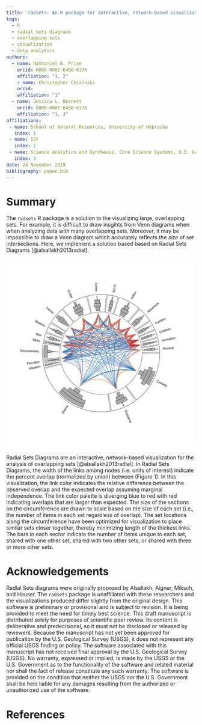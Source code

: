 ```yaml
---
title: 'radsets: An R package for interactive, network-based visualizations of overlapping set'
tags:
  - R
  - radial sets diagrams
  - overlapping sets
  - visualization
  - data analytics
authors:
  - name: Nathaniel B. Price
    orcid: 0000-0002-6450-617X
    affiliation: "1, 2"
    - name: Christopher Chizinski
    orcid: 
    affiliation: "1"
  - name: Jessica L. Burnett
    orcid: 0000-0002-6450-617X
    affiliation: "1, 3"
affiliations:
 - name: School of Natural Resources, University of Nebraska
   index: 1
 - name: ICF
   index: 2
 - name: Science Analytics and Synthesis, Core Science Systems, U.S. Geological Survey
   index: 3
date: 24 November 2019
bibliography: paper.bib
---
```


# Summary
The `radsets` R package is a solution to the visualizing large, overlapping sets. For example, it is difficult to draw insgihts from Venn diagrams when when analyzing data with many overlapping sets. Moreover, it may be impossible to draw a Venn diagram which accurately reflects the _size_ of set intersections. Here, we implement a solution based based on Radial Sets Diagrams [@alsallakh2013radial].  


![Figure 1. Example of a Radial Sets Diagram using the MovieLens Data [@harper2016movielens].](fig1.svg)

Radial Sets Diagrams are an interactive, network-based visualization for the analysis of ovarlapping sets [@alsallakh2013radial]. In Radial Sets Diagrams, the width of the links among nodes (i.e. units of interest) indicate the percent overlap (normalized by union) between (Figure 1). In this visualization, the link color indicates the relative difference between the observed overlap and the expected overlap assuming marginal independence. The link color palette is diverging blue to red with red indicating overlaps that are larger than expected. The size of the sections on the circumference are drawn to scale based on the size of each set (i.e., the number of items in each set regardless of overlap). The set locations along the circumference have been optimized for visualization to place similar sets closer together, thereby minimizing length of the thickest links. The bars in each sector indicate the number of items unique to each set, shared with one other set, shared with two other sets, or shared with three or more other sets. 


# Acknowledgements
Radial Sets diagrams were originally proposed by Alsallakh, Aigner, Miksch, and Hauser. The `radsets` package is unaffiliated with these researchers and the visualizations produced differ slightly from the original design. This software is preliminary or provisional and is subject to revision. It is being provided to meet the need for timely best science. This draft manuscript is distributed solely for purposes of scientific peer review. Its content is deliberative and predecisional, so it must not be disclosed or released by reviewers. Because the manuscript has not yet been approved for publication by the U.S. Geological Survey (USGS), it does not represent any official USGS finding or policy. The software associated with this manuscript has not received final approval by the U.S. Geological Survey (USGS). No warranty, expressed or implied, is made by the USGS or the U.S. Government as to the functionality of the software and related material nor shall the fact of release constitute any such warranty. The software is provided on the condition that neither the USGS nor the U.S. Government shall be held liable for any damages resulting from the authorized or unauthorized use of the software.


# References
